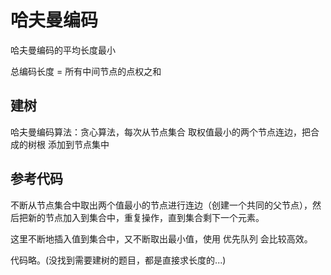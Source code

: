 # 哈夫曼编码
哈夫曼编码的平均长度最小

总编码长度 = 所有中间节点的点权之和

## 建树
哈夫曼编码算法：贪心算法，每次从节点集合 取权值最小的两个节点连边，把合成的树根 添加到节点集中

## 参考代码
不断从节点集合中取出两个值最小的节点进行连边（创建一个共同的父节点），然后把新的节点加入到集合中，重复操作，直到集合剩下一个元素。

这里不断地插入值到集合中，又不断取出最小值，使用 优先队列 会比较高效。

代码略。(没找到需要建树的题目，都是直接求长度的...)
